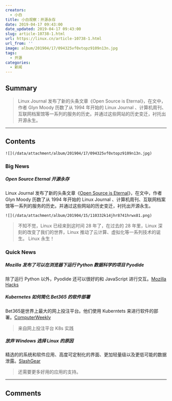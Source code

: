 ```yaml
---
creators:
  - 小白
title: 小白观察：开源永存
date: 2019-04-17 09:43:00
date_updated: 2019-04-17 09:43:00
slug: article-10738-1.html
url: https://linux.cn/article-10738-1.html
url_from: ''
image: album/201904/17/094325vf0xtopz9109n13n.jpg
tags:
  - 开源
categories:
  - 新闻
---
```


## Summary

> Linux Journal 发布了新的头条文章《Open Source is Eternal》，在文中，作者 Glyn Moody 历数了从 1994 年开始的 Linux Journal 、计算机周刊、互联网档案馆等一系列的服务的历史。并通过这些网站的历史变迁，衬托出开源永生。

***

<!-- more -->

## Contents

`![](/data/attachment/album/201904/17/094325vf0xtopz9109n13n.jpg)`

### Big News

##### Open Source Eternal 开源永存

Linux Journal 发布了新的头条文章《[Open Source is Eternal](https://www.linuxjournal.com/content/open-source-eternal)》，在文中，作者 Glyn Moody 历数了从 1994 年开始的 Linux Journal 、计算机周刊、互联网档案馆等一系列的服务的历史。并通过这些网站的历史变迁，衬托出开源永生。

`![](/data/attachment/album/201904/15/110332k14jhr8741hrwx81.png)`

> 
> 不知不觉，Linux 已经来到这时间 28 年了，在过去的 28 年里，Linux 深刻的改变了我们的世界，Linux 推动了云计算、虚拟化等一系列技术的诞生。 Linux 永生！
> 
> 
> 

### Quick News

##### Mozilla 发布了可以在浏览器下运行 Python 数据科学的项目 Pyodide

除了运行 Python 以外，Pyodide 还可以很好的和 JavaScript 进行交互。[Mozilla Hacks](https://hacks.mozilla.org/2019/04/pyodide-bringing-the-scientific-python-stack-to-the-browser/)

##### Kubernetes 如何简化 Bet365 的软件部署

Bet365是世界上最大的网上投注平台。他们使用 Kuberntets 来进行软件的部署。[ComputerWeekly](https://www.computerweekly.com/news/252461716/How-Kubernetes-has-simplified-bet365s-software-deployments)

> 
> 来自网上投注平台 K8s 实践
> 
> 
> 

##### 放弃 Windows 选择 Linux 的原因

精选的的系统和软件应用、高度可定制化的界面、更加轻量级以及更低可能的数据泄露。[SlashGear](https://www.slashgear.com/reasons-to-abandon-windows-for-linux-06572307/)

> 
> 还需要更多好用的应用的支持。
> 
> 
>

***

## Comments
